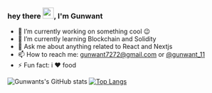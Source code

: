 ### hey there <img src="https://media.giphy.com/media/hvRJCLFzcasrR4ia7z/giphy.gif" width="25px">, I'm Gunwant 

- 🔭 I’m currently working on something cool :wink:
- 🌱 I’m currently learning Blockchain and Solidity
- 💬 Ask me about anything related to React and Nextjs
- 📫 How to reach me: gunwant7272@gmail.com or [@gunwant_11](https://twitter.com/gunwant_11) 
- ⚡ Fun fact: i ❤ food

![Gunwants's GitHub stats](https://github-readme-stats.vercel.app/api?username=gunwant11&theme=dark&show_icons=true) [![Top Langs](https://github-readme-stats.vercel.app/api/top-langs/?username=gunwant11&layout=compact&theme=dark)](https://github.com/anuraghazra/github-readme-stats)

